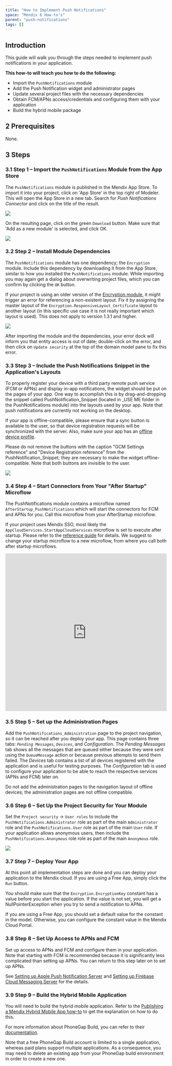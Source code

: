 ```yaml
---
title: "How to Implement Push Notifications"
space: "Mendix 6 How-to's"
parent: "push-notifications"
tags: []
---
```


## Introduction

This guide will walk you through the steps needed to implement push notifications in your application.

**This how-to will teach you how to do the following:**

* Import the `PushNotifications` module
* Add the Push Notification widget and administrator pages
* Update several project files with the necessary dependencies
* Obtain FCM/APNs access/credentials and configuring them with your application
* Build the hybrid mobile package

## 2 Prerequisites

None.

## 3 Steps

### 3.1 Step 1 – Import the `PushNotifications` Module from the App Store

The `PushNotifications` module is published in the Mendix App Store. To import it into your project, click on 'App Store' in the top right of Modeler. This will open the App Store in a new tab. Search for _Push Notifications Connector_ and click on the title of the result.

![](attachments/19955732/20218020.png)

On the resulting page, click on the green `Download` button. Make sure that 'Add as a new module' is selected, and click OK.

![](attachments/19955732/20217885.jpg)

### 3.2 Step 2 – Install Module Dependencies

The `PushNotifications` module has one dependency; the `Encryption` module. Include this dependency by downloading it from the App Store, similar to how you installed the `PushNotifications` module. While importing you may again get a dialog about overwriting project files, which you can confirm by clicking the `OK` button.

If your project is using an older version of the [Encryption module](https://appstore.home.mendix.com/link/app/1011/Mendix/Encryption), it might trigger an error for referencing a non-existent layout. Fix it by assigning the master layout of the `Encryption.ResponsiveLayout_Certificate` layout to another layout (in this specific use case it is not really important which layout is used). This does not apply to version 1.3.1 and higher.

![](attachments/19955732/20217886.jpg)

After importing the module and the dependencies, your error dock will inform you that entity access is out of date; double-click on the error, and then click on `Update security` at the top of the domain model pane to fix this error.

### 3.3 Step 3 – Include the Push Notifications Snippet in the Application's Layouts

To properly register your device with a third party remote push service (FCM or APNs) and display in-app notifications, the widget should be put on the pages of your app. One way to accomplish this is by
drag-and-dropping the snippet called PushNotification_Snippet (located in _USE ME folder in the PushNotifications module) into the layouts used by your app. Note that push notifications are currently not working on
the desktop.

If your app is offline-compatible, please ensure that a sync button is available to the user, so that device registration requests will be synchronized with the server. Also, make sure your app has an [offline device profile](/refguide6/offline-device-profile).

<div class="alert alert-warning">

Please do not remove the buttons with the caption "GCM Settings reference" and "Device Registration reference" from the PushNotification_Snippet; they are necessary to make the widget offline-compatible. Note that both buttons are
invisible to the user.

</div>

![](attachments/19955732/20217888.jpg)

### 3.4 Step 4 – Start Connectors from Your "After Startup" Microflow

The PushNotifications module contains a microflow named `AfterStartup_PushNotifications` which will start the connectors for FCM and APNs for you. Call this microflow from your AfterStartup microflow.

If your project uses Mendix SSO, most likely the `AppCloudServices.StartAppCloudServices` microflow is set to execute after startup. Please refer to the [reference guide](/mendixcloud/integrate-your-app-with-mendix-sso) for details. We suggest to change your startup microflow to a new microflow, from where you call both after startup microflows.
<iframe width="100%" height="491px" frameborder="0" src="https://modelshare.mendix.com/models/02c590e5-f8bf-4f0e-90d6-3719390ee863/onstartupacsandpushnotifications?embed=true" allowfullscreen=""></iframe>

### 3.5 Step 5 – Set up the Administration Pages

Add the `PushNotifications_Administration` page to the project navigation, so it can be reached after you deploy your app. This page contains three tabs: _`Pending Messages`_, _`Devices`_, and _Configuration_. The _Pending Messages_ tab shows all the messages that are queued either because they were sent using the `QueueMessage` action or because previous attempts to send them failed. The _Devices_ tab contains a list of all devices registered with the application and is useful for testing purposes. The _Configuration_ tab is used to configure your application to be able to reach the respective services (APNs and FCM) later on.

<div class="alert alert-warning">

Do not add the administration pages to the navigation layout of offline devices; the administration pages are not offline compatible.

</div>

### 3.6 Step 6 – Set Up the Project Security for Your Module

Set the `Project security` -> `User roles` to include the `PushNotifications.Administrator` role as part of the main `Administrator` role and the `PushNotifications.User` role as part of the main `User` role. If your application allows anonymous users, then include the `PushNotifications.Anonymous` role role as part of the main `Anonymous` role.

![](attachments/19955732/21168173.png)

### 3.7 Step 7 – Deploy Your App

At this point all implementation steps are done and you can deploy your application to the Mendix cloud. If you are using a Free App, simply click the `Run` button.

<div class="alert alert-warning">

You should make sure that the `Encryption.EncryptionKey` constant has a value before you start the application. If the value is not set, you will get a NullPointerException when you try to send a notification to APNs.

If you are using a Free App, you should set a default value for the constant in the model. Otherwise, you can configure the constant value in the Mendix Cloud Portal.

</div>

### 3.8 Step 8 – Set Up Access to APNs and FCM

Set up access to APNs and FCM and configure them in your application. Note that starting with FCM is recommended because it is significantly less complicated than setting up APNs. You can return to this step later on to set up APNs.

See [Setting up Apple Push Notification Server](/howto6/setting-up-apple-push-notification-server) and [Setting up Firebase Cloud Messaging Server](/howto6/setting-up-google-firebase-cloud-messaging-server) for the details.

### 3.9 Step 9 – Build the Hybrid Mobile Application

You will need to build the hybrid mobile application. Refer to the [Publishing a Mendix Hybrid Mobile App how-to](/howto6/publishing-a-mendix-hybrid-mobile-app-in-mobile-app-stores) to get the explanation on how to do this.

For more information about PhoneGap Build, you can refer to their [documentation](http://docs.build.phonegap.com/en_US/index.html).

Note that a free PhoneGap Build account is limited to a single application, whereas paid plans support multiple applications. As a consequence, you may need to delete an existing app from your PhoneGap build environment in order to create a new one.
